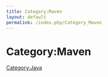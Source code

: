 ```yaml
---
title: Category:Maven
layout: default
permalink: /index.php/Category_Maven
---
```


# Category:Maven

[Category:Java](Category_Java)